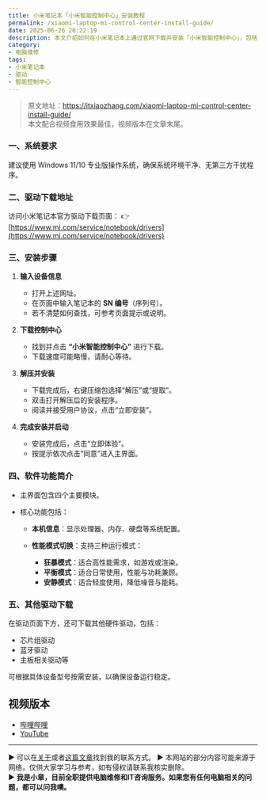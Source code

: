 ```yaml
---
title: 小米笔记本「小米智能控制中心」安装教程
permalink: /xiaomi-laptop-mi-control-center-install-guide/
date: 2025-06-26 20:22:19
description: 本文介绍如何在小米笔记本上通过官网下载并安装「小米智能控制中心」，包括驱动获取、安装步骤及功能简介，适用于Windows 11/10系统。
category:
- 电脑维修
tags:
- 小米笔记本
- 驱动
- 智能控制中心
---
```


> 原文地址：<https://itxiaozhang.com/xiaomi-laptop-mi-control-center-install-guide/>  
> 本文配合视频食用效果最佳，视频版本在文章末尾。

### 一、系统要求

建议使用 Windows 11/10 专业版操作系统，确保系统环境干净、无第三方干扰程序。

### 二、驱动下载地址

访问小米笔记本官方驱动下载页面：
👉 [https://www.mi.com/service/notebook/drivers](https://www.mi.com/service/notebook/drivers)

### 三、安装步骤

1. **输入设备信息**

   * 打开上述网址。
   * 在页面中输入笔记本的 **SN 编号**（序列号）。
   * 若不清楚如何查找，可参考页面提示或说明。

2. **下载控制中心**

   * 找到并点击 **“小米智能控制中心”** 进行下载。
   * 下载速度可能略慢，请耐心等待。

3. **解压并安装**

   * 下载完成后，右键压缩包选择“解压”或“提取”。
   * 双击打开解压后的安装程序。
   * 阅读并接受用户协议，点击“立即安装”。

4. **完成安装并启动**

   * 安装完成后，点击“立即体验”。
   * 按提示依次点击“同意”进入主界面。

### 四、软件功能简介

* 主界面包含四个主要模块。
* 核心功能包括：

  * **本机信息**：显示处理器、内存、硬盘等系统配置。
  * **性能模式切换**：支持三种运行模式：

    * **狂暴模式**：适合高性能需求，如游戏或渲染。
    * **平衡模式**：适合日常使用，性能与功耗兼顾。
    * **安静模式**：适合轻度使用，降低噪音与能耗。

### 五、其他驱动下载

在驱动页面下方，还可下载其他硬件驱动，包括：

* 芯片组驱动
* 蓝牙驱动
* 主板相关驱动等

可根据具体设备型号按需安装，以确保设备运行稳定。

## 视频版本

* [哔哩哔哩](https://space.bilibili.com/3546607630944387)
* [YouTube](https://www.youtube.com/@itxiaozhang)

---
▶ 可以在[关于](https://itxiaozhang.com/about/)或者[这篇文章](https://itxiaozhang.com/about-computer-repair-services-with-me/)找到我的联系方式。
▶ 本网站的部分内容可能来源于网络，仅供大家学习与参考，如有侵权请联系我核实删除。  
▶ **我是小章，目前全职提供电脑维修和IT咨询服务。如果您有任何电脑相关的问题，都可以问我噢。**  
